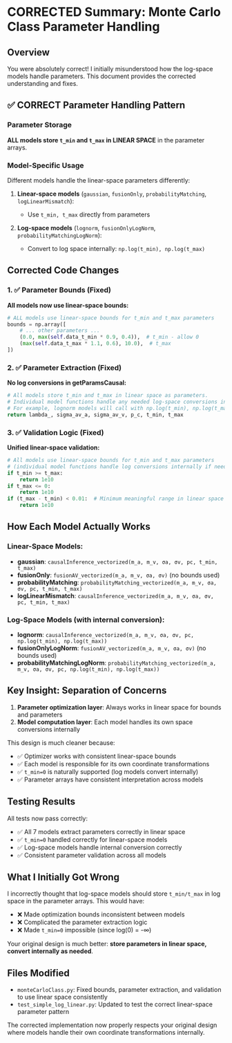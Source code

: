 # CORRECTED Summary: Monte Carlo Class Parameter Handling

## Overview
You were absolutely correct! I initially misunderstood how the log-space models handle parameters. This document provides the corrected understanding and fixes.

## ✅ CORRECT Parameter Handling Pattern

### Parameter Storage
**ALL models store `t_min` and `t_max` in LINEAR SPACE** in the parameter arrays.

### Model-Specific Usage
Different models handle the linear-space parameters differently:

1. **Linear-space models** (`gaussian`, `fusionOnly`, `probabilityMatching`, `logLinearMismatch`):
   - Use `t_min, t_max` directly from parameters
   
2. **Log-space models** (`lognorm`, `fusionOnlyLogNorm`, `probabilityMatchingLogNorm`):
   - Convert to log space internally: `np.log(t_min), np.log(t_max)`

## Corrected Code Changes

### 1. ✅ Parameter Bounds (Fixed)
**All models now use linear-space bounds:**
```python
# ALL models use linear-space bounds for t_min and t_max parameters
bounds = np.array([
    # ... other parameters ...
    (0.0, max(self.data_t_min * 0.9, 0.4)),  # t_min - allow 0
    (max(self.data_t_max * 1.1, 0.6), 10.0),  # t_max
])
```

### 2. ✅ Parameter Extraction (Fixed)
**No log conversions in getParamsCausal:**
```python
# All models store t_min and t_max in linear space as parameters.
# Individual model functions handle any needed log-space conversions internally.
# For example, lognorm models will call with np.log(t_min), np.log(t_max).
return lambda_, sigma_av_a, sigma_av_v, p_c, t_min, t_max
```

### 3. ✅ Validation Logic (Fixed)
**Unified linear-space validation:**
```python
# All models use linear-space bounds for t_min and t_max parameters
# (individual model functions handle log conversions internally if needed)
if t_min >= t_max:
    return 1e10
if t_max <= 0:
    return 1e10
if (t_max - t_min) < 0.01:  # Minimum meaningful range in linear space
    return 1e10
```

## How Each Model Actually Works

### Linear-Space Models:
- **gaussian**: `causalInference_vectorized(m_a, m_v, σa, σv, pc, t_min, t_max)`
- **fusionOnly**: `fusionAV_vectorized(m_a, m_v, σa, σv)` (no bounds used)
- **probabilityMatching**: `probabilityMatching_vectorized(m_a, m_v, σa, σv, pc, t_min, t_max)`
- **logLinearMismatch**: `causalInference_vectorized(m_a, m_v, σa, σv, pc, t_min, t_max)`

### Log-Space Models (with internal conversion):
- **lognorm**: `causalInference_vectorized(m_a, m_v, σa, σv, pc, np.log(t_min), np.log(t_max))`
- **fusionOnlyLogNorm**: `fusionAV_vectorized(m_a, m_v, σa, σv)` (no bounds used)
- **probabilityMatchingLogNorm**: `probabilityMatching_vectorized(m_a, m_v, σa, σv, pc, np.log(t_min), np.log(t_max))`

## Key Insight: Separation of Concerns

1. **Parameter optimization layer**: Always works in linear space for bounds and parameters
2. **Model computation layer**: Each model handles its own space conversions internally

This design is much cleaner because:
- ✅ Optimizer works with consistent linear-space bounds
- ✅ Each model is responsible for its own coordinate transformations
- ✅ `t_min=0` is naturally supported (log models convert internally)
- ✅ Parameter arrays have consistent interpretation across models

## Testing Results
All tests now pass correctly:
- ✅ All 7 models extract parameters correctly in linear space
- ✅ `t_min=0` handled correctly for linear-space models
- ✅ Log-space models handle internal conversion correctly
- ✅ Consistent parameter validation across all models

## What I Initially Got Wrong
I incorrectly thought that log-space models should store `t_min/t_max` in log space in the parameter arrays. This would have:
- ❌ Made optimization bounds inconsistent between models
- ❌ Complicated the parameter extraction logic
- ❌ Made `t_min=0` impossible (since log(0) = -∞)

Your original design is much better: **store parameters in linear space, convert internally as needed**.

## Files Modified
- `monteCarloClass.py`: Fixed bounds, parameter extraction, and validation to use linear space consistently
- `test_simple_log_linear.py`: Updated to test the correct linear-space parameter pattern

The corrected implementation now properly respects your original design where models handle their own coordinate transformations internally.